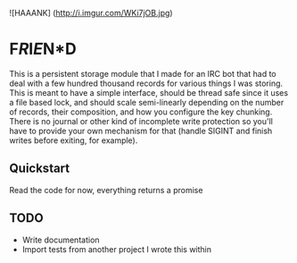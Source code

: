 ![HAAANK]
(http://i.imgur.com/WKi7jOB.jpg)

# F*R*I*E*N*D

This is a persistent storage module that I made for an IRC bot that had to deal with a few hundred thousand records for various things I was storing. This is meant to have a simple interface, should be thread safe since it uses a file based lock, and should scale semi-linearly depending on the number of records, their composition, and how you configure the key chunking. There is no journal or other kind of incomplete write protection so you'll have to provide your own mechanism for that (handle SIGINT and finish writes before exiting, for example).

## Quickstart

Read the code for now, everything returns a promise

## TODO
* Write documentation
* Import tests from another project I wrote this within
